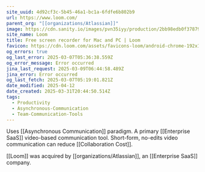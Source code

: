 ```yaml
---
site_uuid: 4d92cf3c-5b45-46a1-bc1a-6fdfe6b802b9
url: https://www.loom.com/
parent_org: "[[organizations/Atlassian]]"
image: https://cdn.sanity.io/images/pvn35iyy/production/2bb98edb0f378799d46fc7aa3564b9ad28604073-1200x627.png
site_name: Loom
title: Free screen recorder for Mac and PC | Loom
favicon: https://cdn.loom.com/assets/favicons-loom/android-chrome-192x192.png
og_errors: true
og_last_error: 2025-03-07T05:36:38.559Z
og_error_message: Error occurred
jina_last_request: 2025-03-09T06:44:58.489Z
jina_error: Error occurred
og_last_fetch: 2025-03-07T05:19:01.821Z
date_modified: 2025-04-12
date_created: 2025-03-31T20:44:50.514Z
tags:
  - Productivity
  - Asynchronous-Communication
  - Team-Communication-Tools
---
```





























Uses [[Asynchronous Communication]] paradigm.  A primary [[Enterprise SaaS]] video-based communication tool.  Short-form, no-edits video communication can reduce [[Collaboration Cost]].

[[Loom]] was acquired by [[organizations/Atlassian]], an [[Enterprise SaaS]] company.





